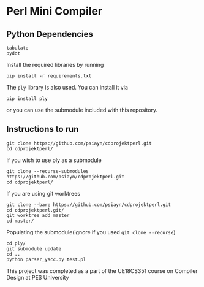 # Perl Mini Compiler
## Python Dependencies
```
tabulate
pydot
```
Install the required libraries by running
```
pip install -r requirements.txt
```
The ```ply``` library is also used. You can install it via
```
pip install ply
```
or you can use the submodule included with this repository.
## Instructions to run
```
git clone https://github.com/psiayn/cdprojektperl.git
cd cdprojektperl/
```
If you wish to use ply as a submodule
```
git clone --recurse-submodules https://github.com/psiayn/cdprojektperl.git
cd cdprojektperl/
```
If you are using git worktrees
```
git clone --bare https://github.com/psiayn/cdprojektperl.git
cd cdprojektperl.git/
git worktree add master
cd master/
```
Populating the submodule(ignore if you used ```git clone --recurse```)
```
cd ply/
git submodule update
cd ..
python parser_yacc.py test.pl
```	
This project was completed as a part of the UE18CS351 course on Compiler Design at PES University